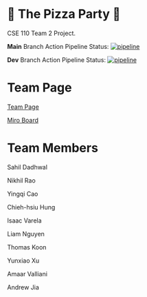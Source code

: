 # 🍕 The Pizza Party 🍕
CSE 110 Team 2 Project.

**Main** Branch Action Pipeline Status:
[![pipeline](https://github.com/cse110-fa22-group2/team2-fa22-cse110/actions/workflows/pipeline.yml/badge.svg?branch=main)](https://github.com/cse110-fa22-group2/team2-fa22-cse110/actions/workflows/pipeline.yml)

**Dev** Branch Action Pipeline Status:
[![pipeline](https://github.com/cse110-fa22-group2/team2-fa22-cse110/actions/workflows/pipeline.yml/badge.svg?branch=dev)](https://github.com/cse110-fa22-group2/team2-fa22-cse110/actions/workflows/pipeline.yml)

# Team Page

[Team Page](https://cse110-fa22-group2.github.io/team2-fa22-cse110/admin/team.html)

[Miro Board](https://miro.com/app/board/uXjVPJnCzps=/?share_link_id=992842944391)

# Team Members

Sahil Dadhwal

Nikhil Rao 

Yingqi Cao 

Chieh-hsiu Hung

Isaac Varela

Liam Nguyen

Thomas Koon

Yunxiao Xu

Amaar Valliani

Andrew Jia
